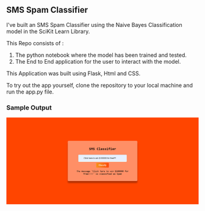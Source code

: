 ## SMS Spam Classifier

I've built an SMS Spam Classifier using the Naive Bayes Classification model in the SciKit Learn Library.

This Repo consists of :

1. The python notebook where the model has been trained and tested.
2. The End to End application for the user to interact with the model.

This Application was built using Flask, Html and CSS.

To try out the app yourself, clone the repository to your local machine and run the app.py file.

### Sample Output

![1709971212567](image/readme/1709971212567.png)
